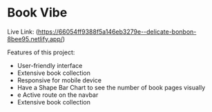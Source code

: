 # Book Vibe

Live Link: (https://66054ff9388f5a146eb3279e--delicate-bonbon-8bee95.netlify.app/)

Features of this project:

- User-friendly interface
- Extensive book collection
- Responsive for mobile device
- Have a Shape Bar Chart to see the number of book pages visually
- e Active route on the navbar
- Extensive book collection

